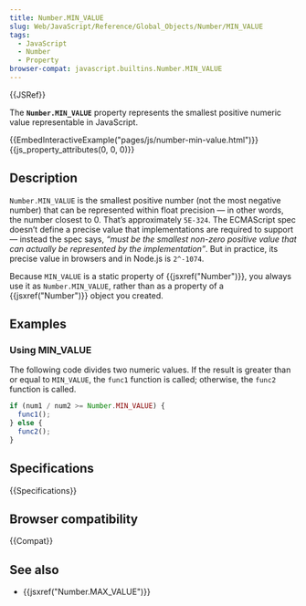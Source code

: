 ```yaml
---
title: Number.MIN_VALUE
slug: Web/JavaScript/Reference/Global_Objects/Number/MIN_VALUE
tags:
  - JavaScript
  - Number
  - Property
browser-compat: javascript.builtins.Number.MIN_VALUE
---
```

{{JSRef}}

The **`Number.MIN_VALUE`** property represents the smallest positive numeric
value representable in JavaScript.

{{EmbedInteractiveExample("pages/js/number-min-value.html")}}{{js_property_attributes(0, 0, 0)}}

## Description

`Number.MIN_VALUE` is the smallest positive number (not the most negative
number) that can be represented within float precision — in other words, the
number closest to 0. That’s approximately `5E-324`. The ECMAScript spec doesn’t
define a precise value that implementations are required to support — instead
the spec says, _“must be the smallest non-zero positive value that can actually
be represented by the implementation”_. But in practice, its precise value in
browsers and in Node.js is `2^-1074`.

Because `MIN_VALUE` is a static property of {{jsxref("Number")}}, you
always use it as `Number.MIN_VALUE`, rather than as a property of a
{{jsxref("Number")}} object you created.

## Examples

### Using MIN_VALUE

The following code divides two numeric values. If the result is greater than or
equal to `MIN_VALUE`, the `func1` function is called; otherwise, the `func2`
function is called.

```js
if (num1 / num2 >= Number.MIN_VALUE) {
  func1();
} else {
  func2();
}
```

## Specifications

{{Specifications}}

## Browser compatibility

{{Compat}}

## See also

- {{jsxref("Number.MAX_VALUE")}}
